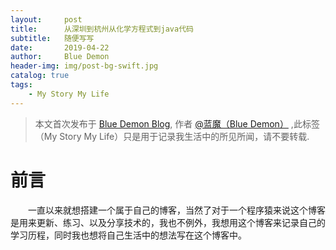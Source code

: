 ```yaml
---
layout:     post
title:      从深圳到杭州从化学方程式到java代码
subtitle:   随便写写
date:       2019-04-22
author:     Blue Demon
header-img: img/post-bg-swift.jpg
catalog: true
tags:
    - My Story My Life
---
```



> 本文首次发布于 [Blue Demon Blog](http://yuquanfeng.github.io), 作者 [@蓝魔（Blue Demon）](https://yuquanfeng.github.io) ,此标签（My Story My Life）只是用于记录我生活中的所见所闻，请不要转载.

# 前言
<p style="text-indent:2em">一直以来就想搭建一个属于自己的博客，当然了对于一个程序猿来说这个博客是用来更新、练习、以及分享技术的，我也不例外，我想用这个博客来记录自己的学习历程，同时我也想将自己生活中的想法写在这个博客中。</p>




